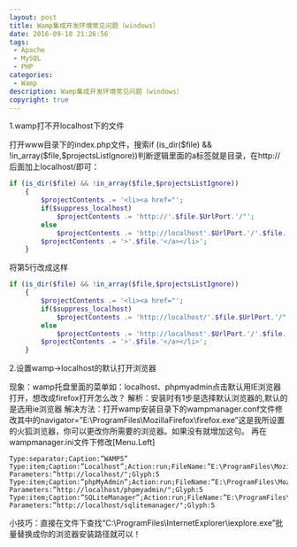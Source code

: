 ```yaml
---
layout: post
title: Wamp集成开发环境常见问题（windows）
date: 2016-09-10 21:26:56
tags:
 - Apache
 - MySQL
 - PHP
categories:
 - Wamp
description: Wamp集成开发环境常见问题（windows）
copyright: true
---
```

1.wamp打不开localhost下的文件

打开www目录下的index.php文件，搜索if (is_dir($file) && !in_array($file,$projectsListIgnore))判断逻辑里面的a标签就是目录，在http://
后面加上localhost/即可：

```PHP
if (is_dir($file) && !in_array($file,$projectsListIgnore))
	{
		$projectContents .= '<li><a href="';
		if($suppress_localhost)
			$projectContents .= 'http://'.$file.$UrlPort.'/"';
		else
			$projectContents .= 'http://localhost'.$UrlPort.'/'.$file.'/"';
		$projectContents .= '>'.$file.'</a></li>';
	}
```

将第5行改成这样

```PHP
if (is_dir($file) && !in_array($file,$projectsListIgnore))
	{
		$projectContents .= '<li><a href="';
		if($suppress_localhost)
			$projectContents .= 'http://localhost/'.$file.$UrlPort.'/"';
		else
			$projectContents .= 'http://localhost'.$UrlPort.'/'.$file.'/"';
		$projectContents .= '>'.$file.'</a></li>';
	}
```

2.设置wamp->localhost的默认打开浏览器

现象：wamp托盘里面的菜单如：localhost、phpmyadmin点击默认用IE浏览器打开，想改成firefox打开怎么改？
解析：安装时有1步是选择默认浏览器的,默认的是选用ie浏览器
解决方法：打开wamp安装目录下的wampmanager.conf文件修改其中的navigator=”E:\ProgramFiles\MozillaFirefox\firefox.exe”这是我所设置的火狐浏览器，你可以更改你所需要的浏览器。如果没有就增加这句。
再在wampmanager.ini文件下修改[Menu.Left]

```
Type:separator;Caption:”WAMP5”
Type:item;Caption:”Localhost”;Action:run;FileName:”E:\ProgramFiles\MozillaFirefox\firefox.exe”;
Parameters:”http://localhost/";Glyph:5
Type:item;Caption:”phpMyAdmin”;Action:run;FileName:”E:\ProgramFiles\MozillaFirefox\firefox.exe”;
Parameters:”http://localhost/phpmyadmin/";Glyph:5
Type:item;Caption:”SQLiteManager”;Action:run;FileName:”E:\ProgramFiles\MozillaFirefox\firefox.exe”;
Parameters:”http://localhost/sqlitemanager/";Glyph:5
```

小技巧：直接在文件下查找“C:\ProgramFiles\InternetExplorer\iexplore.exe”批量替换成你的浏览器安装路径就可以！